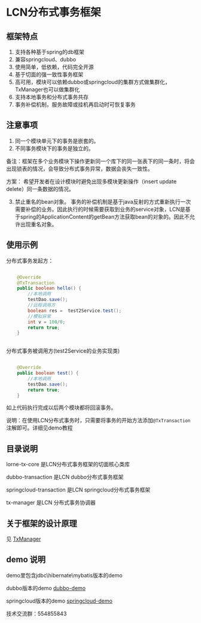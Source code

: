 # LCN分布式事务框架

## 框架特点

1. 支持各种基于spring的db框架
2. 兼容springcloud、dubbo
3. 使用简单，低依赖，代码完全开源
4. 基于切面的强一致性事务框架
5. 高可用，模块可以依赖dubbo或springcloud的集群方式做集群化，TxManager也可以做集群化
6. 支持本地事务和分布式事务共存
7. 事务补偿机制，服务故障或挂机再启动时可恢复事务


## 注意事项

1. 同一个模块单元下的事务是嵌套的。
2. 不同事务模块下的事务是独立的。

备注：框架在多个业务模块下操作更新同一个库下的同一张表下的同一条时，将会出现锁表的情况，会导致分布式事务异常，数据会丧失一致性。

方案：
  希望开发者在设计模块时避免出现多模块更新操作（insert update delete）同一条数据的情况。
  
3. 禁止重名的bean对象。
  事务的补偿机制是基于java反射的方式重新执行一次需要补偿的业务。因此执行的时候需要获取到业务的service对象，LCN是基于spring的ApplicationContent的getBean方法获取bean的对象的。因此不允许出现重名对象。
  


## 使用示例

分布式事务发起方：
```java

    @Override
    @TxTransaction
    public boolean hello() {
        //本地调用
        testDao.save();
        //远程调用方
        boolean res =  test2Service.test();
        //模拟异常
        int v = 100/0;
        return true;
    }
    
```

分布式事务被调用方(test2Service的业务实现类)
```java

    @Override
    public boolean test() {
        //本地调用
        testDao.save();
        return true;
    }

```

如上代码执行完成以后两个模块都将回滚事务。

说明：在使用LCN分布式事务时，只需要将事务的开始方法添加`@TxTransaction`注解即可。详细见demo教程


## 目录说明

lorne-tx-core 是LCN分布式事务框架的切面核心类库

dubbo-transaction 是LCN dubbo分布式事务框架

springcloud-transaction 是LCN springcloud分布式事务框架

tx-manager 是LCN 分布式事务协调器


## 关于框架的设计原理

见 [TxManager](https://github.com/1991wangliang/tx-lcn/blob/master/tx-manager/README.md)


## demo 说明

demo里包含jdbc\hibernate\mybatis版本的demo

dubbo版本的demo [dubbo-demo](https://github.com/1991wangliang/dubbo-lcn-demo)

springcloud版本的demo [springcloud-demo](https://github.com/1991wangliang/springcloud-lcn-demo)


技术交流群：554855843